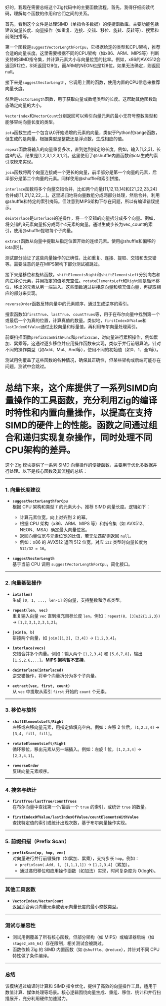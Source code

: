 好的，我现在需要总结这个Zig代码中的主要函数流程。首先，我得仔细阅读代码，理解每个函数的作用和它们之间的关系。

首先，看到这个文件是处理SIMD（单指令多数据）的便捷函数库。主要功能包括建议向量长度、向量操作（如重复、连接、交错、移位、旋转、反转等）、搜索和前缀扫描等。

第一个函数是`suggestVectorLengthForCpu`，它根据给定的类型和CPU架构，推荐合适的向量长度。这里需要根据不同的CPU架构（如x86、ARM、MIPS等）判断支持的SIMD指令集，并计算元素大小与向量位宽的比率。例如，x86的AVX512会返回512位，SSE返回128位，而ARM的NEON也是128位。如果无法确定，则返回null。

接下来是`suggestVectorLength`，它调用上面的函数，使用内置的CPU信息来推荐向量长度。

然后是`vectorLength`函数，用于获取向量或数组类型的长度。这帮助其他函数动态确定向量的大小。

`VectorIndex`和`VectorCount`分别返回可以索引向量元素的最小无符号整数类型和能够容纳向量长度的类型。

`iota`函数生成一个包含从0开始递增的元素的向量，类似于Python的range函数，但生成的是向量。根据类型是整数还是浮点数，生成相应的值。

`repeat`函数将输入的向量重复多次，直到达到指定的长度。例如，输入[1,2,3]，长度8的话，结果是[1,2,3,1,2,3,1,2]。这里使用了@shuffle内置函数和iota生成的索引取模来实现。

`join`函数将两个向量连接成一个更长的向量，前半部分是第一个向量的元素，后半部分是第二个向量的元素。同样使用@shuffle和索引拼接。

`interlace`函数将多个向量交错合并，比如两个向量[11,12,13,14]和[21,22,23,24]合并成[11,21,12,22,...]。这里递归地将向量数组分成两部分处理，然后合并，利用@shuffle和特定的索引掩码。但注意到MIPS架构下存在问题，所以有编译错误提示。

`deinterlace`是`interlace`的逆操作，将一个交错的向量拆分成多个向量。例如，将交错的8元素向量拆分成两个4元素的向量。通过生成步长为vec_count的索引，使用@shuffle提取每个子向量。

`extract`函数从向量中提取从指定位置开始的连续元素。使用@shuffle和偏移的iota索引。

测试部分验证了这些向量操作的正确性，比如重复、连接、提取、交错和去交错等。需要注意的是在MIPS架构下部分测试被跳过。

接下来是移位和旋转函数。`shiftElementsRight`和`shiftElementsLeft`分别向右和向左移动元素，并用指定的值填充空位。`rotateElementsLeft`和`Right`则是循环移位，移出的元素从另一端进入。这些函数通过拼接原向量和填充值向量，再提取相应的部分来实现。

`reverseOrder`函数反转向量中的元素顺序，通过生成逆序的索引。

搜索函数如`firstTrue`、`lastTrue`、`countTrues`等，用于在布尔向量中找到第一个或最后一个为真的位置，计算真值的数量。类似地，`firstIndexOfValue`和`lastIndexOfValue`通过比较向量和标量值，再利用布尔向量处理索引。

前缀扫描函数`prefixScanWithFunc`和`prefixScan`，对向量进行累积操作，例如累加、累乘等。这通过逐步移位并应用操作函数来实现，类似于并行前缀算法。针对不同的操作类型（如Add、Mul、And等），使用不同的初始值（如0、1、全1等）。

测试用例覆盖了这些函数的各种情况，确保其正确性，但某些架构或后端可能存在问题，测试中会跳过。

总结下来，这个库提供了一系列SIMD向量操作的工具函数，充分利用Zig的编译时特性和内置向量操作，以提高在支持SIMD的硬件上的性能。函数之间通过组合和递归实现复杂操作，同时处理不同CPU架构的差异。
================================================
这个 Zig 模块提供了一系列 SIMD 向量操作的便捷函数，主要用于优化多数据并行处理。以下是核心函数及其流程的总结：

---

### **1. 向量长度建议**
- **`suggestVectorLengthForCpu`**  
  根据 CPU 架构和类型 `T` 的元素大小，推荐 SIMD 向量长度。逻辑如下：
  - 计算元素位宽，向上对齐到 2 的幂。
  - 根据 CPU 架构（x86、ARM、MIPS 等）和指令集（如 AVX512、NEON、MSA）确定最大向量位宽。
  - 返回向量位宽与元素位宽的比值，若无法匹配则返回 `null`。
  - 例如：x86 的 AVX512 返回 512 位宽，对应 `i32` 类型时向量长度为 `512/32 = 16`。

- **`suggestVectorLength`**  
  基于当前 CPU 调用 `suggestVectorLengthForCpu`，简化接口。

---

### **2. 向量基础操作**
- **`iota(len)`**  
  生成 `[0, 1, ..., len-1]` 的向量，支持整数和浮点类型。

- **`repeat(len, vec)`**  
  重复输入向量 `vec` 直到填充目标长度 `len`。例如：`repeat(8, [3]u32{1,2,3})` → `[1,2,3,1,2,3,1,2]`。

- **`join(a, b)`**  
  拼接两个向量，如 `join([1,2], [3,4])` → `[1,2,3,4]`。

- **`interlace(vecs)`**  
  交错合并多个向量。例如：输入两个 `[1,2,3,4]` 和 `[5,6,7,8]`，输出 `[1,5,2,6,...]`。**MIPS 架构暂不支持**。

- **`deinterlace(interlaced)`**  
  逆交错操作，将单个向量拆分为多个子向量。

- **`extract(vec, first, count)`**  
  从 `vec` 中提取从索引 `first` 开始的 `count` 个元素。

---

### **3. 移位与旋转**
- **`shiftElementsLeft/Right`**  
  左移或右移向量元素，用指定值填充空白。例如：左移 2 位后，`[1,2,3,4]` → `[3,4, fill, fill]`。

- **`rotateElementsLeft/Right`**  
  循环移位，移出元素从另一端插入。例如：左旋 1 位，`[1,2,3,4]` → `[2,3,4,1]`。

- **`reverseOrder`**  
  反转向量元素顺序。

---

### **4. 搜索与统计**
- **`firstTrue/lastTrue/countTrues`**  
  在布尔向量中查找第一个/最后一个 `true` 的索引，或统计 `true` 的数量。

- **`firstIndexOfValue/lastIndexOfValue/countElementsWithValue`**  
  查找特定值的索引或统计出现次数，基于布尔向量操作实现。

---

### **5. 前缀扫描（Prefix Scan）**
- **`prefixScan(op, hop, vec)`**  
  对向量进行并行前缀操作（如累加、累乘），支持步长 `hop`。例如：
  - `prefixScan(.Add, 1, [1,1,1,1])` → `[1,2,3,4]`（累加）。
  - 通过递归移位和应用操作函数（如加法）实现，时间复杂度为 O(logN)。

---

### **其他工具函数**
- **`VectorIndex/VectorCount`**  
  返回适合索引向量元素或表示向量长度的最小整数类型。

---

### **测试与兼容性**
- 测试用例覆盖了所有核心函数，但部分架构（如 MIPS）或编译器后端（如 `stage2_x86_64`）存在限制，相关测试会被跳过。
- 函数依赖 Zig 的 SIMD 内置函数（如 `@shuffle`、`@reduce`），并针对不同 CPU 特性做了条件编译。

---

### **总结**
该模块通过编译时计算和 SIMD 指令优化，提供了高效的向量操作工具，适用于数值计算、媒体处理等场景。核心逻辑围绕向量生成、重组、移位、统计和并行扫描展开，充分利用硬件加速潜力。